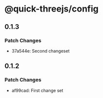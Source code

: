 # @quick-threejs/config

## 0.1.3

### Patch Changes

- 37a544e: Second changeset

## 0.1.2

### Patch Changes

- af99cad: First change set
